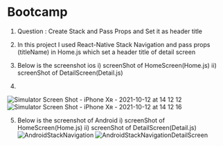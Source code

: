# Bootcamp
1.  Question : Create Stack and Pass Props and Set it as header title

2. In this project I used React-Native Stack Navigation and pass props (titleName) in Home.js which set a header title of detail screen
3. Below is the screenshot ios i) screenShot of HomeScreen(Home.js) ii) screenShot of DetailScreen(Detail.js)
4. 
![Simulator Screen Shot - iPhone Xʀ - 2021-10-12 at 14 12 12](https://user-images.githubusercontent.com/91865197/136977021-b9c7ca66-73ef-4963-ad3a-d177198ddfcc.png)![Simulator Screen Shot - iPhone Xʀ - 2021-10-12 at 14 12 16](https://user-images.githubusercontent.com/91865197/136977056-d1b471bc-dbd1-4ad2-802e-71c257833725.png)

5. Below is the screenshot of Android i) screenShot of HomeScreen(Home.js) ii) screenShot of DetailScreen(Detail.js)
 ![AndroidStackNavigation](https://user-images.githubusercontent.com/91865197/136977439-e4df759b-7500-41cd-a531-eb4b0aa27772.png)
 ![AndroidStackNavigationDetailScreen](https://user-images.githubusercontent.com/91865197/136977420-d7d86064-f9af-4541-b1b6-f289eb94b0e4.png)
